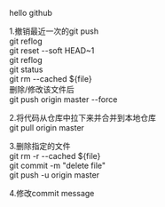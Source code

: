 hello github


1.撤销最近一次的git push  
  git reflog  
  git reset --soft HEAD~1  
  git reflog   
  git status   
  git rm --cached ${file}  
  删除/修改该文件后  
  git push origin master --force  


2.将代码从仓库中拉下来并合并到本地仓库  
  git pull origin master  


3.删除指定的文件  
 git rm -r --cached ${file}  
  git commit -m "delete file"  
  git push -u origin master  


4.修改commit message  

